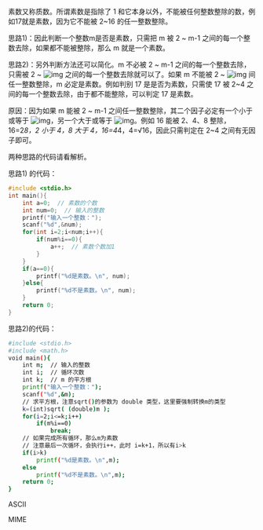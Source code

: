 

素数又称质数。所谓素数是指除了 1 和它本身以外，不能被任何整数整除的数，例如17就是素数，因为它不能被 2~16 的任一整数整除。

 思路1)：因此判断一个整数m是否是素数，只需把 m 被 2 ~ m-1 之间的每一个整数去除，如果都不能被整除，那么 m 就是一个素数。

 思路2)：另外判断方法还可以简化。m 不必被 2 ~ m-1 之间的每一个整数去除，只需被 2 ~ ![img](C:\C_实例\1115416322-0.gif) 之间的每一个整数去除就可以了。如果 m 不能被 2 ~ ![img](http://c.biancheng.net/uploads/allimg/180914/1115416322-0.gif) 间任一整数整除，m 必定是素数。例如判别 17 是是否为素数，只需使 17 被 2~4 之间的每一个整数去除，由于都不能整除，可以判定 17 是素数。

 原因：因为如果 m 能被 2 ~ m-1 之间任一整数整除，其二个因子必定有一个小于或等于 ![img](http://c.biancheng.net/uploads/allimg/180914/1115416322-0.gif)，另一个大于或等于 ![img](http://c.biancheng.net/uploads/allimg/180914/1115416322-0.gif)。例如 16 能被 2、4、8 整除，16=2*8，2 小于 4，8 大于 4，16=4*4，4=√16，因此只需判定在 2~4 之间有无因子即可。

 两种思路的代码请看解析。

思路1) 的代码：

```c
#include <stdio.h>
int main(){
    int a=0;  // 素数的个数
    int num=0;  // 输入的整数
    printf("输入一个整数：");
    scanf("%d",&num);
    for(int i=2;i<num;i++){
        if(num%i==0){
            a++;  // 素数个数加1
        }
    }
    if(a==0){
        printf("%d是素数。\n", num);
    }else{
        printf("%d不是素数。\n", num);
    }
    return 0;
}
```

思路2)的代码：

```bash
#include <stdio.h>
#include <math.h>
void main(){
    int m;  // 输入的整数 
    int i;  // 循环次数
    int k;  // m 的平方根 
    printf("输入一个整数：");
    scanf("%d",&m);
    // 求平方根，注意sqrt()的参数为 double 类型，这里要强制转换m的类型 
    k=(int)sqrt( (double)m );
    for(i=2;i<=k;i++)
        if(m%i==0)
            break;
    // 如果完成所有循环，那么m为素数
    // 注意最后一次循环，会执行i++，此时 i=k+1，所以有i>k 
    if(i>k)
        printf("%d是素数。\n",m);
    else
        printf("%d不是素数。\n",m);
    return 0;
}
```

























ASCII

MIME